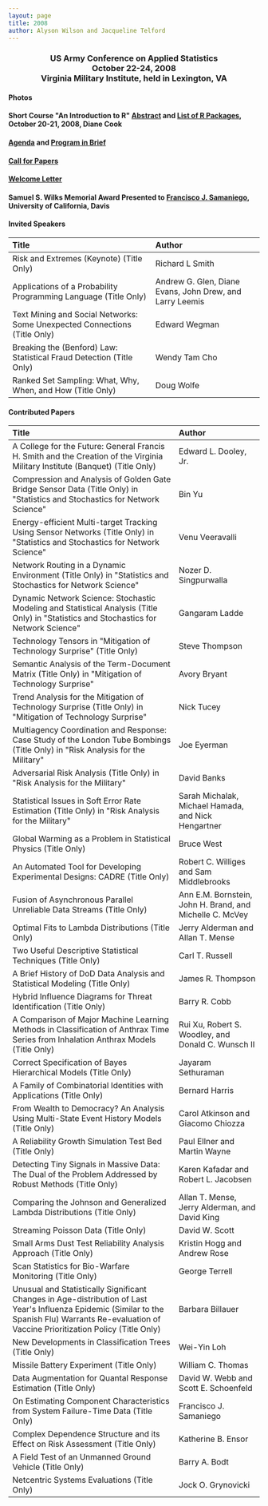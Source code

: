 ```yaml
---
layout: page
title: 2008
author: Alyson Wilson and Jacqueline Telford
---
```

<div align="center"><h3>US Army Conference on Applied Statistics<br>
October 22-24, 2008<br>
Virginia Military Institute, held in Lexington, VA</h3></div>


#### Photos

#### Short Course "An Introduction to R" [Abstract](https://alysongwilson.github.io/ACAS/ACAS08/R_Abstract.pdf) and [List of R Packages](https://alysongwilson.github.io/ACAS/ACAS08/list-Rpackages.pdf), October 20-21, 2008, Diane Cook

#### [Agenda](https://alysongwilson.github.io/ACAS/ACAS08/finalagenda08.pdf) and [Program in Brief](https://alysongwilson.github.io/ACAS/ACAS08/PIB08.pdf)

#### [Call for Papers](https://alysongwilson.github.io/ACAS/ACAS08/call_for_papers_08_v1.pdf)

#### [Welcome Letter](https://alysongwilson.github.io/ACAS/ACAS08/welcome_letter_ACAS_2008.pdf)

#### Samuel S. Wilks Memorial Award Presented to [Francisco J. Samaniego](https://alysongwilson.github.io/ACAS/ACAS08/samaniego.jpg), University of California, Davis


#### Invited Speakers

| Title | Author |
| :--- | :--- |
| Risk and Extremes (Keynote) (Title Only)| Richard L Smith |
| Applications of a Probability Programming Language (Title Only) | Andrew G. Glen, Diane Evans, John Drew, and Larry Leemis |
| Text Mining and Social Networks: Some Unexpected Connections (Title Only) | Edward Wegman |
| Breaking the (Benford) Law: Statistical Fraud Detection (Title Only) | Wendy Tam Cho |
| Ranked Set Sampling: What, Why, When, and How (Title Only) | Doug Wolfe |


#### Contributed Papers

| Title | Author |
| :--- | :--- |
| A College for the Future: General Francis H. Smith and the Creation of the Virginia Military Institute (Banquet) (Title Only) | Edward L. Dooley, Jr. |
| Compression and Analysis of Golden Gate Bridge Sensor Data (Title Only) in "Statistics and Stochastics for Network Science" | Bin Yu |
| Energy-efficient Multi-target Tracking Using Sensor Networks (Title Only) in "Statistics and Stochastics for Network Science" | Venu Veeravalli |
| Network Routing in a Dynamic Environment (Title Only) in "Statistics and Stochastics for Network Science" | Nozer D. Singpurwalla |
| Dynamic Network Science: Stochastic Modeling and Statistical Analysis (Title Only) in "Statistics and Stochastics for Network Science" | Gangaram Ladde |
| Technology Tensors in "Mitigation of Technology Surprise" (Title Only) | Steve Thompson |
| Semantic Analysis of the Term-Document Matrix (Title Only) in "Mitigation of Technology Surprise" | Avory Bryant |
| Trend Analysis for the Mitigation of Technology Surprise (Title Only) in "Mitigation of Technology Surprise" | Nick Tucey |
| Multiagency Coordination and Response: Case Study of the London Tube Bombings (Title Only) in "Risk Analysis for the Military" | Joe Eyerman |
| Adversarial Risk Analysis (Title Only) in "Risk Analysis for the Military" | David Banks |
| Statistical Issues in Soft Error Rate Estimation (Title Only) in "Risk Analysis for the Military" | Sarah Michalak, Michael Hamada, and Nick Hengartner |
| Global Warming as a Problem in Statistical Physics (Title Only) | Bruce West |
| An Automated Tool for Developing Experimental Designs: CADRE (Title Only) | Robert C. Williges and Sam Middlebrooks |
| Fusion of Asynchronous Parallel Unreliable Data Streams (Title Only) | Ann E.M. Bornstein, John H. Brand, and Michelle C. McVey |
| Optimal Fits to Lambda Distributions (Title Only) | Jerry Alderman and Allan T. Mense |
| Two Useful Descriptive Statistical Techniques (Title Only) | Carl T. Russell |
| A Brief History of DoD Data Analysis and Statistical Modeling (Title Only) | James R. Thompson |
| Hybrid Influence Diagrams for Threat Identification (Title Only) | Barry R. Cobb |
| A Comparison of Major Machine Learning Methods in Classification of Anthrax Time Series from Inhalation Anthrax Models (Title Only) | Rui Xu, Robert S. Woodley, and Donald C. Wunsch II |
| Correct Specification of Bayes Hierarchical Models (Title Only) | Jayaram Sethuraman |
| A Family of Combinatorial Identities with Applications (Title Only) | Bernard Harris |
| From Wealth to Democracy? An Analysis Using Multi-State Event History Models (Title Only) | Carol Atkinson and Giacomo Chiozza |
| A Reliability Growth Simulation Test Bed (Title Only) | Paul Ellner and Martin Wayne |
| Detecting Tiny Signals in Massive Data: The Dual of the Problem Addressed by Robust Methods (Title Only) | Karen Kafadar and Robert L. Jacobsen |
| Comparing the Johnson and Generalized Lambda Distributions (Title Only) | Allan T. Mense, Jerry Alderman, and David King |
| Streaming Poisson Data (Title Only) | David W. Scott |
| Small Arms Dust Test Reliability Analysis Approach (Title Only) | Kristin Hogg and Andrew Rose |
| Scan Statistics for Bio-Warfare Monitoring (Title Only) | George Terrell |
| Unusual and Statistically Significant Changes in Age-distribution of Last Year's Influenza Epidemic (Similar to the Spanish Flu) Warrants Re-evaluation of Vaccine Prioritization Policy (Title Only) | Barbara Billauer |
| New Developments in Classification Trees (Title Only) | Wei-Yin Loh |
| Missile Battery Experiment (Title Only) | William C. Thomas |
| Data Augmentation for Quantal Response Estimation (Title Only) | David W. Webb and Scott E. Schoenfeld |
| On Estimating Component Characteristics from System Failure-Time Data (Title Only) | Francisco J. Samaniego |
| Complex Dependence Structure and its Effect on Risk Assessment (Title Only) | Katherine B. Ensor |
| A Field Test of an Unmanned Ground Vehicle (Title Only) | Barry A. Bodt |
| Netcentric Systems Evaluations (Title Only) | Jock O. Grynovicki |
